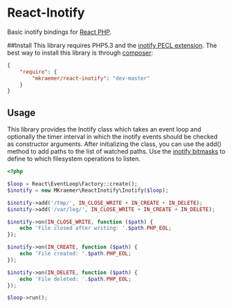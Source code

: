 # React-Inotify

Basic inotify bindings for [React PHP](https://github.com/reactphp).

##Install
This library requires PHP5.3 and the [inotify PECL extension](http://pecl.php.net/package/inotify).
The best way to install this library is through [composer](http://getcomposer.org):

```JSON
{
    "require": {
        "mkraemer/react-inotify": "dev-master"
    }
}
```
## Usage

This library provides the Inotify class which takes an event loop and optionally the timer interval in which the inotify events should be checked as constructor arguments.
After initializing the class, you can use the add() method to add paths to the list of watched paths. Use the [inotify bitmasks](http://www.php.net/manual/en/inotify.constants.php) to define to which filesystem operations to listen.

```php
<?php

$loop = React\EventLoop\Factory::create();
$inotify = new MKraemer\ReactInotify\Inotify($loop);

$inotify->add('/tmp/', IN_CLOSE_WRITE + IN_CREATE + IN_DELETE);
$inotify->add('/var/log/', IN_CLOSE_WRITE + IN_CREATE + IN_DELETE);

$inotify->on(IN_CLOSE_WRITE, function ($path) {
    echo 'File closed after writing: '.$path.PHP_EOL;
});

$inotify->on(IN_CREATE, function ($path) {
    echo 'File created: '.$path.PHP_EOL;
});

$inotify->on(IN_DELETE, function ($path) {
    echo 'File deleted: '.$path.PHP_EOL;
});

$loop->run();

```
